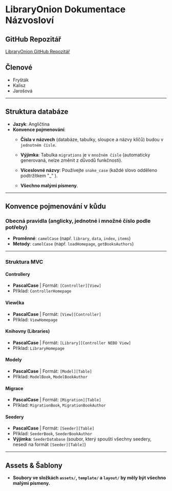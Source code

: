 # LibraryOnion Dokumentace Názvosloví

##  GitHub Repozitář
[LibraryOnion GitHub Repozitář](https://github.com/KaliszSatInfo/LibraryOnion)

## Členové
- Fryšták
- Kalisz
- Jarošová

---

##  Struktura databáze
- **Jazyk**: Angličtina
- **Konvence pojmenování**:
    - **Čísla v názvech** (databáze, tabulky, sloupce a názvy klíčů) budou v `jednotném čísle`.
  
    - **Výjimka**: Tabulka `migrations` je v `množném čísle` (automaticky generovaná, nelze změnit z důvodů funkčnosti).
    - **Víceslovné názvy**: Používejte `snake_case` (každé slovo odděleno podtržítkem "_" ).
    - **Všechno malými písmeny**.

---

##  Konvence pojmenování v kůdu
### **Obecná pravidla (anglicky, jednotné i množné číslo podle potřeby)**
- **Proměnné**: `camelCase` (např. `library`, `data`, `index`, `items`)
- **Metody**: `camelCase` (např. `loadHomepage`, `getBooksAuthors`)
---
### **Struktura MVC**
#### **Controllery**
- **PascalCase** | Formát: `[Controller][View]`
- Příklad: `ControllerHomepage`

#### **Viewčka**
- **PascalCase** | Formát: `[View][Controller]`
- Příklad: `ViewHomepage`

#### **Knihovny (Libraries)**
- **PascalCase** | Formát: `[Library][Controller NEBO View]`
- Příklad: `LibraryHomepage`

#### **Modely**
- **PascalCase** | Formát: `[Model][Table]`
- Příklad: `ModelBook`, `ModelBookAuthor`

#### **Migrace**
- **PascalCase** | Formát: `[Migration][Table]`
- Příklad: `MigrationBook`, `MigrationBookAuthor`

#### **Seedery**
- **PascalCase** | Formát: `[Seeder][Table]`
- Příklad: `SeederBook`, `SeederBookAuthor`
- **Výjimka**: `SeederDatabase` (soubor, který spouští všechny seedery, nesedí na formát `[Seeder][Table]`)

---

##  Assets & Šablony
- **Soubory ve složkách `assets/`, `template/` a `layout/` by měly být všechno malými písmeny.**
